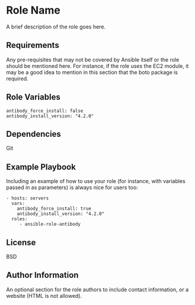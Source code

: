 Role Name
=========

A brief description of the role goes here.

Requirements
------------

Any pre-requisites that may not be covered by Ansible itself or the role should be mentioned here. For instance, if the role uses the EC2 module, it may be a good idea to mention in this section that the boto package is required.

Role Variables
--------------

```
antibody_force_install: false
antibody_install_version: "4.2.0"
```

Dependencies
------------

Git

Example Playbook
----------------

Including an example of how to use your role (for instance, with variables passed in as parameters) is always nice for users too:

    - hosts: servers
      vars:
        antibody_force_install: true
        antibody_install_version: "4.2.0"
      roles:
         - ansible-role-antibody

License
-------

BSD

Author Information
------------------

An optional section for the role authors to include contact information, or a website (HTML is not allowed).
